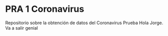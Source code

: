 # PRA 1 Coronavirus 
 Repositorio sobre la obtención de datos del Coronavirus
Prueba
Hola Jorge. Va a salir genial